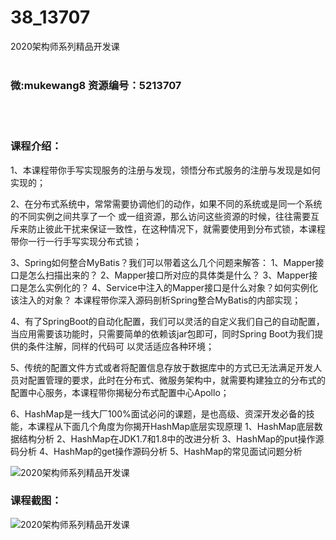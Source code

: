 # 38_13707
2020架构师系列精品开发课
<br/></br>
<h3>微:mukewang8 资源编号：5213707</h3>
<br/></br>
<h3>课程介绍：</h3>
<p>1、本课程带你手写实现服务的注册与发现，领悟分布式服务的注册与发现是如何实现的；</p>
<p>2、在分布式系统中，常常需要协调他们的动作，如果不同的系统或是同一个系统的不同实例之间共享了一个 或一组资源，那么访问这些资源的时候，往往需要互斥来防止彼此干扰来保证一致性，在这种情况下，就需要使用到分布式锁，本课程带你一行一行手写实现分布式锁；</p>
<p>3、Spring如何整合MyBatis？我们可以带着这么几个问题来解答： 1、Mapper接口是怎么扫描出来的？ 2、Mapper接口所对应的具体类是什么？ 3、Mapper接口是怎么实例化的？ 4、Service中注入的Mapper接口是什么对象？如何实例化该注入的对象？ 本课程带你深入源码剖析Spring整合MyBatis的内部实现；</p>
<p>4、有了SpringBoot的自动化配置，我们可以灵活的自定义我们自己的自动配置，当应用需要该功能时，只需要简单的依赖该jar包即可，同时Spring Boot为我们提供的条件注解，同样的代码可 以灵活适应各种环境；</p>
<p>5、传统的配置文件方式或者将配置信息存放于数据库中的方式已无法满足开发人员对配置管理的要求，此时在分布式、微服务架构中，就需要构建独立的分布式的配置中心服务，本课程带你揭秘分布式配置中心Apollo；</p>
<p>6、HashMap是一线大厂100%面试必问的课题，是也高级、资深开发必备的技能，本课程从下面几个角度为你揭开HashMap底层实现原理 1、HashMap底层数据结构分析 2、HashMap在JDK1.7和1.8中的改进分析 3、HashMap的put操作源码分析 4、HashMap的get操作源码分析 5、HashMap的常见面试问题分析</p>
<p><img src="https://www.ko996.com/wp-content/uploads/img/2020/06/1-35-300x164.png" alt="2020架构师系列精品开发课"></p>
<div class="info-desc">
<h3>课程截图：</h3>
<p><img src="https://www.ko996.com/wp-content/uploads/img/2020/06/2-38.png" alt="2020架构师系列精品开发课"></p>


			
</div>
